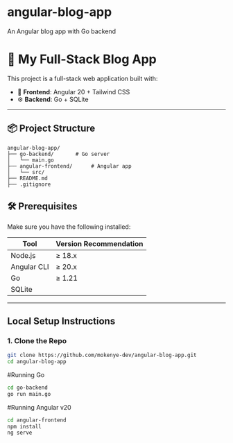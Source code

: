 # angular-blog-app
An Angular blog app with Go backend

# 🚀 My Full-Stack Blog App

This project is a full-stack web application built with:
- 🧠 **Frontend**: Angular 20 + Tailwind CSS
- ⚙️ **Backend**: Go +  SQLite

---

## 📦 Project Structure
```
angular-blog-app/
├── go-backend/       # Go server
│   └── main.go
├── angular-frontend/      # Angular app
│   └── src/
├── README.md
├── .gitignore
```


## 🛠️ Prerequisites

Make sure you have the following installed:

| Tool         | Version Recommendation |
|--------------|------------------------|
| Node.js      | ≥ 18.x                 |
| Angular CLI  | ≥ 20.x                 |
| Go           | ≥ 1.21                 |
| SQLite  

---

##  Local Setup Instructions

### 1. Clone the Repo

```bash
git clone https://github.com/mokenye-dev/angular-blog-app.git
cd angular-blog-app
```
#Running Go
```bash
cd go-backend
go run main.go
```
#Running Angular v20
```bash
cd angular-frontend
npm install
ng serve
```




